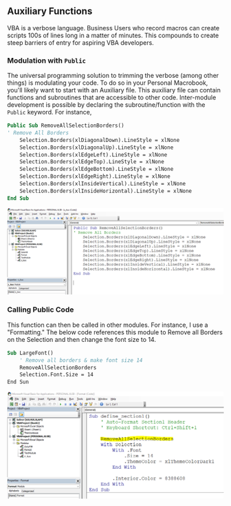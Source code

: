 ## Auxiliary Functions

VBA is a verbose language. Business Users who record macros can create scripts 100s of lines long in a matter of minutes. This compounds to create steep barriers of entry for aspiring VBA developers. 

### Modulation with `Public`
The universal programming solution to trimming the verbose (among other things) is modulating your code. To do so in your Personal Macrobook, you'll likely want to start with an Auxiliary file. This auxiliary file can contain functions and subroutines that are accessible to other code. Inter-module development is possible by declaring the subroutine/function with the `Public` keyword. For instance, 

```vb
Public Sub RemoveAllSelectionBorders()
' Remove All Borders
    Selection.Borders(xlDiagonalDown).LineStyle = xlNone
    Selection.Borders(xlDiagonalUp).LineStyle = xlNone
    Selection.Borders(xlEdgeLeft).LineStyle = xlNone
    Selection.Borders(xlEdgeTop).LineStyle = xlNone
    Selection.Borders(xlEdgeBottom).LineStyle = xlNone
    Selection.Borders(xlEdgeRight).LineStyle = xlNone
    Selection.Borders(xlInsideVertical).LineStyle = xlNone
    Selection.Borders(xlInsideHorizontal).LineStyle = xlNone
End Sub
```
![.](https://github.com/jaimiles23/VBA-Operations/blob/main/_images/aux_funcs/RemoveBorders.png?raw=true)

### Calling Public Code

This function can then be called in other modules. For instance, I use a "Formatting." The below code references this module to Remove all Borders on the Selection and then change the font size to 14.

```vb
Sub LargeFont()
    ' Remove all borders & make font size 14
    RemoveAllSelectionBorders
    Selection.Font.Size = 14
End Sun
```

![.](https://github.com/jaimiles23/VBA-Operations/blob/main/_images/aux_funcs/CallPublicExample.png?raw=true)
